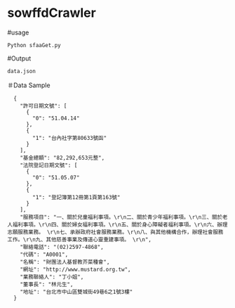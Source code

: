 sowffdCrawler
=============

#usage

    Python sfaaGet.py

#Output

    data.json
＃Data Sample

      {
        "許可日期文號": [
          {
            "0": "51.04.14"
          }, 
          {
            "1": "台內社字第80633號函"
          }
        ], 
        "基金總額": "82,292,653元整", 
        "法院登記日期文號": [
          {
            "0": "51.05.07"
          }, 
          {
            "1": "登記簿第12冊第1頁第163號"
          }
        ], 
        "服務項目": "一、關於兒童福利事項。\r\n二、關於青少年福利事項。\r\n三、關於老人福利事項。\r\n四、關於婦女福利事項。\r\n五、關於身心障礙者福利事項。\r\n六、辦理志願服務業務。 \r\n七、承辦政府社會服務業務。\r\n八、與其他機構合作，辦理社會服務工作。\r\n九、其他慈善事業及傳道心靈重建事項。 \r\n", 
        "聯絡電話": "(02)2597-4868", 
        "代碼": "A0001", 
        "名稱": "財團法人基督教芥菜種會", 
        "網址": "http://www.mustard.org.tw", 
        "業務聯絡人": "丁小姐", 
        "董事長": "林元生", 
        "地址": "台北市中山區雙城街49巷6之1號3樓"
      }

